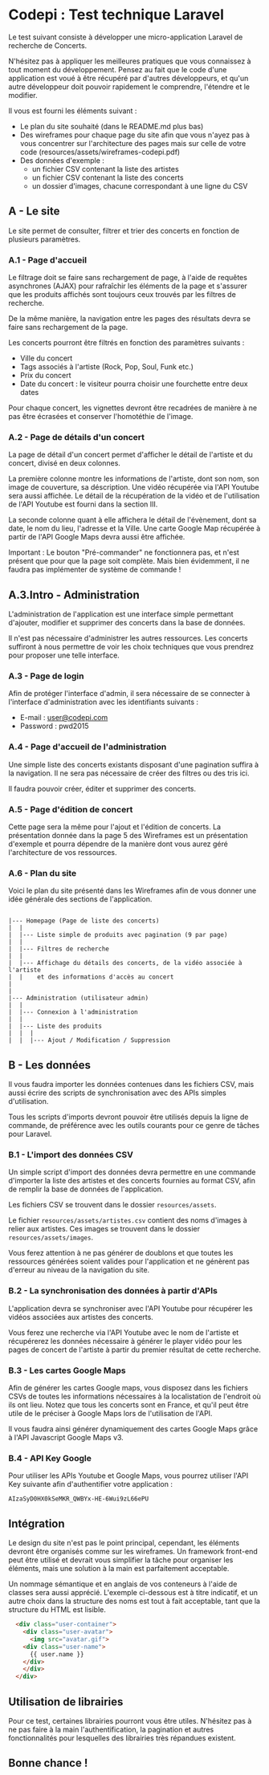 # Codepi : Test technique Laravel

Le test suivant consiste à développer une micro-application Laravel de recherche
de Concerts.

N'hésitez pas à appliquer les meilleures pratiques que vous connaissez à tout
moment du développement.
Pensez au fait que le code d'une application est voué à être récupéré par
d'autres développeurs, et qu'un autre développeur doit pouvoir rapidement
le comprendre, l'étendre et le modifier.

Il vous est fourni les éléments suivant :

- Le plan du site souhaité (dans le README.md plus bas)
- Des wireframes pour chaque page du site afin que vous n'ayez pas à vous
concentrer sur l'architecture des pages mais sur celle de votre code (resources/assets/wireframes-codepi.pdf)
- Des données d'exemple :
    - un fichier CSV contenant la liste des artistes
    - un fichier CSV contenant la liste des concerts
    - un dossier d'images, chacune correspondant à une ligne du CSV

## A - Le site

Le site permet de consulter, filtrer et trier des concerts en fonction de
plusieurs paramètres.

### A.1 - Page d'accueil

Le filtrage doit se faire sans rechargement de page, à l'aide de requêtes
asynchrones (AJAX) pour rafraîchir les éléments de la page et s'assurer que les
produits affichés sont toujours ceux trouvés par les filtres de recherche.

De la même manière, la navigation entre les pages des résultats devra se faire
sans rechargement de la page.

Les concerts pourront être filtrés en fonction des paramètres suivants :

- Ville du concert
- Tags associés à l'artiste (Rock, Pop, Soul, Funk etc.)
- Prix du concert
- Date du concert : le visiteur pourra choisir une fourchette entre deux dates

Pour chaque concert, les vignettes devront être recadrées de manière à ne
pas être écrasées et conserver l'homotéthie de l'image.

### A.2 - Page de détails d'un concert

La page de détail d'un concert permet d'afficher le détail de l'artiste et du
concert, divisé en deux colonnes.

La première colonne montre les informations de l'artiste, dont son nom, son
image de couverture, sa déscription.
Une vidéo récupérée via l'API Youtube sera aussi affichée.
Le détail de la récupération de la vidéo et de l'utilisation de l'API Youtube
est fourni dans la section III.

La seconde colonne quant à elle affichera le détail de l'évènement, dont sa
date, le nom du lieu, l'adresse et la Ville.
Une carte Google Map récupérée à partir de l'API Google Maps devra aussi être
affichée.

Important : Le bouton "Pré-commander" ne fonctionnera pas, et n'est présent que
pour que la page soit complète. Mais bien évidemment, il ne faudra pas
implémenter de système de commande !

## A.3.Intro - Administration

L'administration de l'application est une interface simple permettant d'ajouter,
modifier et supprimer des concerts dans la base de données.

Il n'est pas nécessaire d'administrer les autres ressources. Les concerts
suffiront à nous permettre de voir les choix techniques que vous prendrez pour
proposer une telle interface.

### A.3 - Page de login

Afin de protéger l'interface d'admin, il sera nécessaire de se connecter à
l'interface d'administration avec les identifiants suivants :

- E-mail   : user@codepi.com
- Password : pwd2015

### A.4 - Page d'accueil de l'administration

Une simple liste des concerts existants disposant d'une pagination suffira
à la navigation. Il ne sera pas nécessaire de créer des filtres ou des tris ici.

Il faudra pouvoir créer, éditer et supprimer des concerts.

### A.5 - Page d'édition de concert

Cette page sera la même pour l'ajout et l'édition de concerts.
La présentation donnée dans la page 5 des Wireframes est un présentation
d'exemple et pourra dépendre de la manière dont vous aurez géré l'architecture
de vos ressources.


### A.6 - Plan du site

Voici le plan du site présenté dans les Wireframes afin de vous donner une idée
générale des sections de l'application.

```

|--- Homepage (Page de liste des concerts)
|  |
|  |--- Liste simple de produits avec pagination (9 par page)
|  |
|  |--- Filtres de recherche
|  |
|  |--- Affichage du détails des concerts, de la vidéo associée à l'artiste
|  |    et des informations d'accès au concert
|
|
|--- Administration (utilisateur admin)
|  |
|  |--- Connexion à l'administration
|  |
|  |--- Liste des produits
|  |  |
|  |  |--- Ajout / Modification / Suppression

```

## B - Les données

Il vous faudra importer les données contenues dans les fichiers CSV, mais aussi
écrire des scripts de synchronisation avec des APIs simples d'utilisation.

Tous les scripts d'imports devront pouvoir être utilisés depuis la ligne de
commande, de préférence avec les outils courants pour ce genre de tâches pour
Laravel.

### B.1 - L'import des données CSV

Un simple script d'import des données devra permettre en une commande d'importer
la liste des artistes et des concerts fournies au format CSV, afin de remplir
la base de données de l'application.

Les fichiers CSV se trouvent dans le dossier `resources/assets`.

Le fichier `resources/assets/artistes.csv` contient des noms d'images à relier aux
artistes. Ces images se trouvent dans le dossier `resources/assets/images`.

Vous ferez attention à ne pas générer de doublons et que toutes les ressources
générées soient valides pour l'application et ne génèrent pas d'erreur au niveau
de la navigation du site.

### B.2 - La synchronisation des données à partir d'APIs

L'application devra se synchroniser avec l'API Youtube pour récupérer les vidéos
associées aux artistes des concerts.

Vous ferez une recherche via l'API Youtube avec le nom de l'artiste et
récupérerez les données nécessaire à générer le player vidéo pour les pages
de concert de l'artiste à partir du premier résultat de cette recherche.

### B.3 - Les cartes Google Maps

Afin de générer les cartes Google maps, vous disposez dans les fichiers
CSVs de toutes les informations nécessaires à la localistation de l'endroit
où ils ont lieu. Notez que tous les concerts sont en France, et qu'il peut être
utile de le préciser à Google Maps lors de l'utilisation de l'API.

Il vous faudra ainsi générer dynamiquement des cartes Google Maps grâce à l'API
Javascript Google Maps v3.

### B.4 - API Key Google

Pour utiliser les APIs Youtube et Google Maps, vous pourrez utiliser l'API Key
suivante afin d'authentifier votre application :

```
AIzaSyD0HX0kSeMKR_QWBYx-HE-6Wui9zL66ePU
```


## Intégration

Le design du site n'est pas le point principal, cependant, les éléments devront
être organisés comme sur les wireframes. Un framework front-end peut être
utilisé et devrait vous simplifier la tâche pour organiser les éléments, mais
une solution à la main est parfaitement acceptable.

Un nommage sémantique et en anglais de vos conteneurs à l'aide de classes sera
aussi apprécié. L'exemple ci-dessous est à titre indicatif, et un autre choix
dans la structure des noms est tout à fait acceptable, tant que la structure du
HTML est lisible.

```html
  <div class="user-container">
    <div class="user-avatar">
      <img src="avatar.gif">
    <div class="user-name">
      {{ user.name }}
    </div>
    </div>
  </div>
```

## Utilisation de librairies

Pour ce test, certaines librairies pourront vous être utiles. N'hésitez pas à
ne pas faire à la main l'authentification, la pagination et autres
fonctionnalités pour lesquelles des librairies très répandues existent.


## Bonne chance !